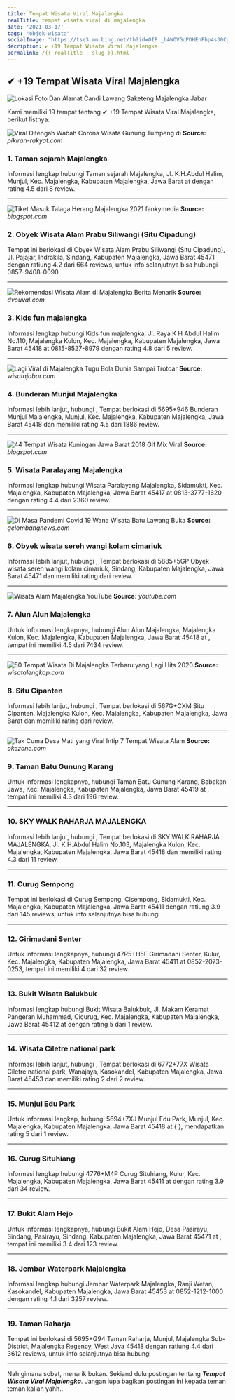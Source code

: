 ```yaml
---
title: Tempat Wisata Viral Majalengka
realTitle: tempat wisata viral di majalengka
date: '2021-03-17'
tags: "objek-wisata"
socialImage: "https://tse3.mm.bing.net/th?id=OIP._bAWOVGqPDHEnFhp4s30CgHaGH&amp;pid=15.1"
decription: ✔ +19 Tempat Wisata Viral Majalengka.
permalink: /{{ realTitle | slug }}.html
---
```


## ✔ +19 Tempat Wisata Viral Majalengka

![Lokasi Foto Dan Alamat Candi Lawang Saketeng Majalengka Jabar](https://www.datawisata.com/wp-content/uploads/2020/10/Candi-Lawang-Saketeng-Majalengka-1024x845.jpg)



Kami memiliki 19 tempat tentang ✔ +19 Tempat Wisata Viral Majalengka, berikut listnya:



![Viral Ditengah Wabah Corona Wisata Gunung Tumpeng di ](https://tse4.mm.bing.net/th?id=OIP.hOfOTYAhhPrU75Qbni9dAwHaE8&amp;pid=15.1)
**Source:** _pikiran-rakyat.com_


### 1. Taman sejarah Majalengka



Informasi lengkap hubungi Taman sejarah Majalengka, Jl. K.H.Abdul Halim, Munjul, Kec. Majalengka, Kabupaten Majalengka, Jawa Barat at  dengan rating 4.5 dari 8 review.

---


![Tiket Masuk Talaga Herang Majalengka 2021  fankymedia ](https://tse2.mm.bing.net/th?id=OIP.baC_EzveXxIDB8T9v1cc6AHaEd&amp;pid=15.1)
**Source:** _blogspot.com_


### 2. Obyek Wisata Alam Prabu Siliwangi (Situ Cipadung)



Tempat ini berlokasi di Obyek Wisata Alam Prabu Siliwangi (Situ Cipadung), Jl. Pajajar, Indrakila, Sindang, Kabupaten Majalengka, Jawa Barat 45471 dengan ratiung 4.2 dari 664 reviews, untuk info selanjutnya bisa hubungi 0857-9408-0090

---


![Rekomendasi Wisata Alam di Majalengka  Berita Menarik](https://tse1.mm.bing.net/th?id=OIP.ydSXmxAVU8fqK1Cp4lsZNgHaJQ&amp;pid=15.1)
**Source:** _dvouval.com_


### 3. Kids fun majalengka



Informasi lengkap hubungi Kids fun majalengka, Jl. Raya K H Abdul Halim No.110, Majalengka Kulon, Kec. Majalengka, Kabupaten Majalengka, Jawa Barat 45418 at 0815-8527-8979 dengan rating 4.8 dari 5 review.

---


![Lagi Viral di Majalengka Tugu Bola Dunia Sampai Trotoar ](https://tse2.mm.bing.net/th?id=OIP.ImYHwT71zBnxsTjdZe33SAHaD4&amp;pid=15.1)
**Source:** _wisatajabar.com_


### 4. Bunderan Munjul Majalengka



Informasi lebih lanjut, hubungi , Tempat berlokasi di 5695+946 Bunderan Munjul Majalengka, Munjul, Kec. Majalengka, Kabupaten Majalengka, Jawa Barat 45418 dan memiliki rating 4.5 dari 1886 review.

---


![44 Tempat Wisata Kuningan Jawa Barat 2018 Gif  Mix Viral ](https://tse2.mm.bing.net/th?id=OIP.fzw7lx8bQtiuL4Rl37NiFwHaE6&amp;pid=15.1)
**Source:** _blogspot.com_


### 5. Wisata Paralayang Majalengka



Informasi lengkap hubungi Wisata Paralayang Majalengka, Sidamukti, Kec. Majalengka, Kabupaten Majalengka, Jawa Barat 45417 at 0813-3777-1620 dengan rating 4.4 dari 2360 review.

---


![Di Masa Pandemi Covid 19 Wana Wisata Batu Lawang Buka ](https://tse3.mm.bing.net/th?id=OIP.WePqn8DTGGljpKEYgM2-JAHaNK&amp;pid=15.1)
**Source:** _gelombangnews.com_


### 6. Obyek wisata sereh wangi kolam cimariuk



Informasi lebih lanjut, hubungi , Tempat berlokasi di 5885+5GP Obyek wisata sereh wangi kolam cimariuk, Sindang, Kabupaten Majalengka, Jawa Barat 45471 dan memiliki rating  dari  review.

---


![Wisata Alam Majalengka  YouTube](https://tse4.mm.bing.net/th?id=OIP.r2EgXJXIqlRMejwoDF56GQHaEK&amp;pid=15.1)
**Source:** _youtube.com_


### 7. Alun Alun Majalengka



Untuk informasi lengkapnya, hubungi Alun Alun Majalengka, Majalengka Kulon, Kec. Majalengka, Kabupaten Majalengka, Jawa Barat 45418 at , tempat ini memiliki 4.5 dari 7434 review.

---


![50 Tempat Wisata Di Majalengka Terbaru yang Lagi Hits 2020 ](https://tse3.mm.bing.net/th?id=OIP.RyDdiYQ9S5npYosDApJ3MgHaJQ&amp;pid=15.1)
**Source:** _wisatalengkap.com_


### 8. Situ Cipanten



Informasi lebih lanjut, hubungi , Tempat berlokasi di 567G+CXM Situ Cipanten, Majalengka Kulon, Kec. Majalengka, Kabupaten Majalengka, Jawa Barat dan memiliki rating  dari  review.

---


![Tak Cuma Desa Mati yang Viral Intip 7 Tempat Wisata Alam ](https://tse3.mm.bing.net/th?id=OIP.ZYIcm13ddVxwZwXSF5SwqwHaEv&amp;pid=15.1)
**Source:** _okezone.com_


### 9. Taman Batu Gunung Karang



Untuk informasi lengkapnya, hubungi Taman Batu Gunung Karang, Babakan Jawa, Kec. Majalengka, Kabupaten Majalengka, Jawa Barat 45419 at , tempat ini memiliki 4.3 dari 196 review.

---


### 10. SKY WALK RAHARJA MAJALENGKA



Informasi lebih lanjut, hubungi , Tempat berlokasi di SKY WALK RAHARJA MAJALENGKA, Jl. K.H.Abdul Halim No.103, Majalengka Kulon, Kec. Majalengka, Kabupaten Majalengka, Jawa Barat 45418 dan memiliki rating 4.3 dari 11 review.

---


### 11. Curug Sempong



Tempat ini berlokasi di Curug Sempong, Cisempong, Sidamukti, Kec. Majalengka, Kabupaten Majalengka, Jawa Barat 45411 dengan ratiung 3.9 dari 145 reviews, untuk info selanjutnya bisa hubungi 

---


### 12. Girimadani Senter



Untuk informasi lengkapnya, hubungi 47R5+H5F Girimadani Senter, Kulur, Kec. Majalengka, Kabupaten Majalengka, Jawa Barat 45411 at 0852-2073-0253, tempat ini memiliki 4 dari 32 review.

---


### 13. Bukit Wisata Balukbuk



Informasi lengkap hubungi Bukit Wisata Balukbuk, Jl. Makam Keramat Pangeran Muhammad, Cicurug, Kec. Majalengka, Kabupaten Majalengka, Jawa Barat 45412 at  dengan rating 5 dari 1 review.

---


### 14. Wisata Ciletre national park



Informasi lebih lanjut, hubungi , Tempat berlokasi di 6772+77X Wisata Ciletre national park, Wanajaya, Kasokandel, Kabupaten Majalengka, Jawa Barat 45453 dan memiliki rating 2 dari 2 review.

---


### 15. Munjul Edu Park



Untuk informasi lengkap, hubungi 5694+7XJ Munjul Edu Park, Munjul, Kec. Majalengka, Kabupaten Majalengka, Jawa Barat 45418 at {  }, mendapatkan rating 5 dari 1 review.

---


### 16. Curug Situhiang



Informasi lengkap hubungi 4776+M4P Curug Situhiang, Kulur, Kec. Majalengka, Kabupaten Majalengka, Jawa Barat 45411 at  dengan rating 3.9 dari 34 review.

---


### 17. Bukit Alam Hejo



Untuk informasi lengkapnya, hubungi Bukit Alam Hejo, Desa Pasirayu, Sindang, Pasirayu, Sindang, Kabupaten Majalengka, Jawa Barat 45471 at , tempat ini memiliki 3.4 dari 123 review.

---


### 18. Jembar Waterpark Majalengka



Informasi lengkap hubungi Jembar Waterpark Majalengka, Ranji Wetan, Kasokandel, Kabupaten Majalengka, Jawa Barat 45453 at 0852-1212-1000 dengan rating 4.1 dari 3257 review.

---


### 19. Taman Raharja



Tempat ini berlokasi di 5695+G94 Taman Raharja, Munjul, Majalengka Sub-District, Majalengka Regency, West Java 45418 dengan ratiung 4.4 dari 3612 reviews, untuk info selanjutnya bisa hubungi 

---









Nah gimana sobat, menarik bukan. Sekiand dulu postingan tentang ***Tempat Wisata Viral Majalengka***. Jangan lupa bagikan postingan ini kepada teman teman kalian yahh..
